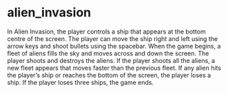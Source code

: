 # alien_invasion
In Alien Invasion, the player controls a ship that appears at the bottom centre of the screen. The player can move the ship right and left using the arrow keys and shoot bullets using the spacebar. When the game begins, a fleet of aliens fills the sky and moves across and down the screen. The player shoots and destroys the aliens. If the player shoots all the aliens, a new fleet appears that moves faster than the previous fleet. If any alien hits the player’s ship or reaches the bottom of the screen, the player loses a ship. If the player loses three ships, the game ends.
